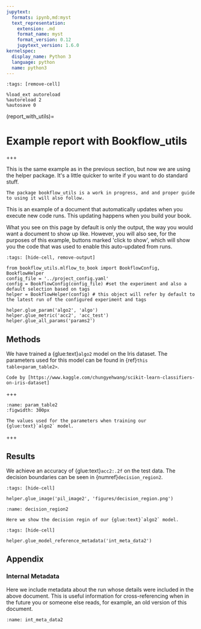 ```yaml
---
jupytext:
  formats: ipynb,md:myst
  text_representation:
    extension: .md
    format_name: myst
    format_version: 0.12
    jupytext_version: 1.6.0
kernelspec:
  display_name: Python 3
  language: python
  name: python3
---
```


```{code-cell} ipython3
:tags: [remove-cell]

%load_ext autoreload
%autoreload 2
%autosave 0
```

(report_with_utils)=
# Example report with Bookflow_utils

+++

This is the same example as in the previous section, but now we are using the helper package. It's a little quicker to write if you want to do standard stuff.

```{warning}
The package bookflow_utils is a work in progress, and and proper guide to using it will also follow.
```

This is an example of a document that automatically updates when you execute new code runs. This updating happens when you build your book. 

What you see on this page by default is only the output, the way you would want a document to show up like. However, you will also see, for the purposes of this example, buttons marked 'click to show', which will show you the code that was used to enable this auto-updated from runs.

```{code-cell} ipython3
:tags: [hide-cell, remove-output]

from bookflow_utils.mlflow_to_book import BookflowConfig, BookflowHelper
config_file = '../project_config.yaml'
config = BookflowConfig(config_file) #set the experiment and also a default selection based on tags
helper = BookflowHelper(config) # this object will refer by default to the latest run of the configured experiment and tags

helper.glue_param('algo2', 'algo')
helper.glue_metric('acc2', 'acc_test')
helper.glue_all_params('params2')
```

## Methods
We have trained a {glue:text}`algo2` model on the Iris dataset. The parameters used for this model can be found in {ref}`this table<param_table2>`.

```{margin}
Code by [https://www.kaggle.com/chungyehwang/scikit-learn-classifiers-on-iris-dataset]
```

+++

```{glue:figure} params2
:name: param_table2
:figwidth: 300px

The values used for the parameters when training our {glue:text}`algo2` model.
```

+++

## Results
We achieve an accuracy of {glue:text}`acc2:.2f` on the test data. The decision boundaries can be seen in {numref}`decision_region2`.

```{code-cell} ipython3
:tags: [hide-cell]

helper.glue_image('pil_image2', 'figures/decision_region.png')
```

```{glue:figure} pil_image2
:name: decision_region2

Here we show the decision regin of our {glue:text}`algo2` model.
```

```{code-cell} ipython3
:tags: [hide-cell]

helper.glue_model_reference_metadata('int_meta_data2')
```

## Appendix
### Internal Metadata

Here we include metadata about the run whose details were included in the above document. This is useful information for cross-referencing when in the future you or someone else reads, for example, an old version of this document.

```{glue:figure} int_meta_data2
:name: int_meta_data2
```
